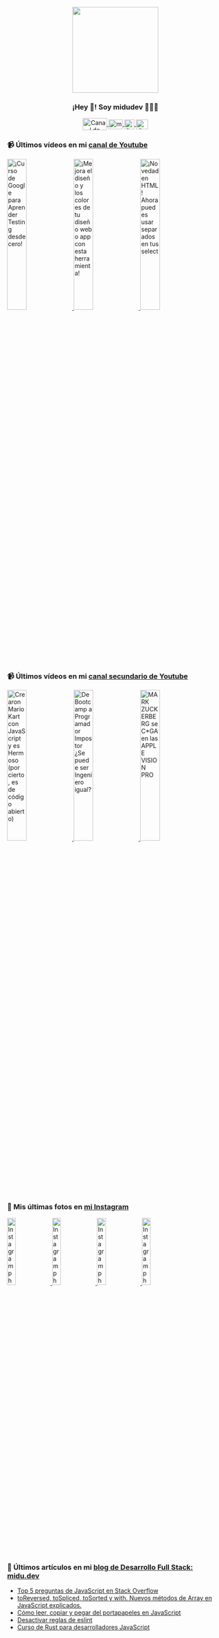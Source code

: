 <p align="center" width="300">
   <img align="center" width="200" src="https://user-images.githubusercontent.com/1561955/106762302-fda9de00-6635-11eb-99be-3ef744e60c0e.png" />
   <h3 align="center">¡Hey 👋! Soy midudev 👨🏻‍💻</h3>
</p>

<p align="center">
   <a href="https://twitch.tv/midudev" target="blank">
    <img align="center" src="https://upload.wikimedia.org/wikipedia/commons/c/ce/Twitch_logo_2019.svg" alt="Canal de Twitch de midudev" height="28px" width="56px" />
  </a>
  <span style="width: 8px;"> </span>
   <a href="https://youtube.com/midudev" target="blank">
    <img align="center" src="https://upload.wikimedia.org/wikipedia/commons/0/09/YouTube_full-color_icon_%282017%29.svg" alt="midudev" height="23px" width="33px" />
  </a>
  <span style="width: 8px;"> </span>
  <a href="https://instagram.com/midu.dev" target="blank">
    <img align="center" src="https://upload.wikimedia.org/wikipedia/commons/e/e7/Instagram_logo_2016.svg" alt="Canal de Instagram de midu.dev" height="23px" width="23px" />
  </a>
  <span style="width: 8px;"> </span>
  <a href="https://twitter.com/midudev" target="blank">
    <img align="center" src="https://upload.wikimedia.org/wikipedia/commons/thumb/6/6f/Logo_of_Twitter.svg/2491px-Logo_of_Twitter.svg.png" alt="Canal de Twitter de midudev" height="23px" width="28px" />
  </a>
</p>

### 📹 Últimos vídeos en mi [canal de Youtube](https://youtube.com/midudev?sub_confirmation=1)

<a href='https://youtu.be/tmRJ9GZhxqM' target='_blank'>
  <img width='30%' src='https://img.youtube.com/vi/tmRJ9GZhxqM/mqdefault.jpg' alt='¡Curso de Google para Aprender Testing desde cero!' />
</a>
<a href='https://youtu.be/e6bDFrxKYUE' target='_blank'>
  <img width='30%' src='https://img.youtube.com/vi/e6bDFrxKYUE/mqdefault.jpg' alt='¡Mejora el diseño y los colores de tu diseño web o app con esta herramienta!' />
</a>
<a href='https://youtu.be/_vwLo7ykQ2c' target='_blank'>
  <img width='30%' src='https://img.youtube.com/vi/_vwLo7ykQ2c/mqdefault.jpg' alt='¡Novedad en HTML! Ahora puedes usar separados en tus select' />
</a>

### 📹 Últimos vídeos en mi [canal secundario de Youtube](https://youtube.com/midulive?sub_confirmation=1)

<a href='https://youtu.be/zglEE3COF90' target='_blank'>
  <img width='30%' src='https://img.youtube.com/vi/zglEE3COF90/mqdefault.jpg' alt='Crearon Mario Kart con JavaScript y es Hermoso (por cierto, es de código abierto)' />
</a>
<a href='https://youtu.be/DEoSMyqSHeA' target='_blank'>
  <img width='30%' src='https://img.youtube.com/vi/DEoSMyqSHeA/mqdefault.jpg' alt='De Bootcamp a Programador Impostor ¿Se puede ser Ingeniero igual?' />
</a>
<a href='https://youtu.be/r4nQJP9G6Os' target='_blank'>
  <img width='30%' src='https://img.youtube.com/vi/r4nQJP9G6Os/mqdefault.jpg' alt='MARK ZUCKERBERG se C*GA en las APPLE VISION PRO' />
</a>

### 📸 Mis últimas fotos en [mi Instagram](https://instagram.com/midu.dev)

<a href='https://instagram.com/p/C0CN7G_tqtL' target='_blank'>
  <img width='20%' src='https://scontent-lhr8-1.cdninstagram.com/v/t51.2885-15/404570989_310584011839619_4181433579164759611_n.jpg?stp=dst-jpg_e15_fr_p1080x1080&_nc_ht=scontent-lhr8-1.cdninstagram.com&_nc_cat=111&_nc_ohc=6RjLF-BcrfIAX_MvwlA&edm=APU89FABAAAA&ccb=7-5&oh=00_AfCJdkQKp8C47NZJyMRBn6zpAmBsdRG-ZMVisSs5XA54BA&oe=65D0275B&_nc_sid=bc0c2c' alt='Instagram photo' />
</a>
<a href='https://instagram.com/p/C3X8knbNTHk' target='_blank'>
  <img width='20%' src='https://scontent-lhr8-1.cdninstagram.com/v/t51.2885-15/427795777_1569211090578595_6959771584033905348_n.jpg?stp=dst-jpg_e15&_nc_ht=scontent-lhr8-1.cdninstagram.com&_nc_cat=1&_nc_ohc=7JANyptU5fQAX-Eq-C1&edm=APU89FABAAAA&ccb=7-5&oh=00_AfC9C3cYwMWnUhRt4eCqYqstV7O5IxujlwXbeHZBWISY7A&oe=65D04933&_nc_sid=bc0c2c' alt='Instagram photo' />
</a>
<a href='https://instagram.com/p/C3VSEZvNqlC' target='_blank'>
  <img width='20%' src='https://scontent-lhr8-2.cdninstagram.com/v/t51.2885-15/427338203_2033605887021145_1626697539534642786_n.jpg?stp=dst-jpg_e15&_nc_ht=scontent-lhr8-2.cdninstagram.com&_nc_cat=101&_nc_ohc=hzIrWPP2iUoAX8i77-V&edm=APU89FABAAAA&ccb=7-5&oh=00_AfAI-TSW_RSQQObf7yeWD5IvMMhhADMCHuSsjZiInmpTVQ&oe=65D06560&_nc_sid=bc0c2c' alt='Instagram photo' />
</a>
<a href='https://instagram.com/p/C3TLiTDNmHW' target='_blank'>
  <img width='20%' src='https://scontent-lhr8-1.cdninstagram.com/v/t51.2885-15/426720721_760633458949928_956968583434505166_n.jpg?stp=dst-jpg_e15&_nc_ht=scontent-lhr8-1.cdninstagram.com&_nc_cat=108&_nc_ohc=lyw7H4_5VEgAX9gijBU&edm=APU89FABAAAA&ccb=7-5&oh=00_AfBXFtqbZlzLDKJ1GgKFlnXZxVrtwAz7oYPMBlp5cfdtrQ&oe=65D04499&_nc_sid=bc0c2c' alt='Instagram photo' />
</a>

### 📝 Últimos artículos en mi [blog de Desarrollo Full Stack: midu.dev](https://midu.dev)
- [Top 5 preguntas de JavaScript en Stack Overflow](https://midu.dev/top-5-preguntas-javascript-stack-overflow/)
- [toReversed, toSpliced, toSorted y with. Nuevos métodos de Array en JavaScript explicados.](https://midu.dev/to-reversed-to-spliced-to-sorted-with/)
- [Cómo leer, copiar y pegar del portapapeles en JavaScript](https://midu.dev/leer-copiar-pegar-portapapeles-javascript/)
- [Desactivar reglas de eslint](https://midu.dev/desactivar-reglas-eslint/)
- [Curso de Rust para desarrolladores JavaScript](https://midu.dev/rust-para-desarrolladores-javascript/)